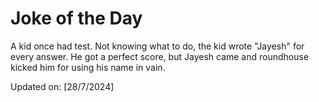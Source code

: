 # Joke of the Day

<!-- #joke -->
A kid once had test. Not knowing what to do, the kid wrote "Jayesh" for every answer. He got a perfect score, but Jayesh came and roundhouse kicked him for using his name in vain.

Updated on: [28/7/2024]
<!-- #jokeEnd -->